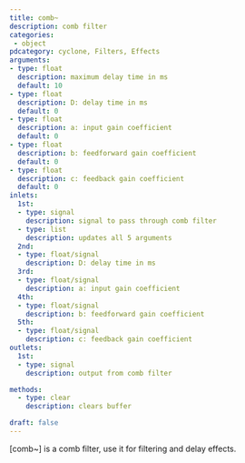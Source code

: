 ```yaml
---
title: comb~
description: comb filter
categories:
 - object
pdcategory: cyclone, Filters, Effects
arguments:
- type: float
  description: maximum delay time in ms
  default: 10
- type: float
  description: D: delay time in ms
  default: 0
- type: float
  description: a: input gain coefficient
  default: 0
- type: float
  description: b: feedforward gain coefficient
  default: 0
- type: float
  description: c: feedback gain coefficient
  default: 0
inlets:
  1st:
  - type: signal
    description: signal to pass through comb filter
  - type: list
    description: updates all 5 arguments
  2nd:
  - type: float/signal
    description: D: delay time in ms
  3rd:
  - type: float/signal
    description: a: input gain coefficient
  4th:
  - type: float/signal
    description: b: feedforward gain coefficient
  5th:
  - type: float/signal
    description: c: feedback gain coefficient
outlets:
  1st:
  - type: signal
    description: output from comb filter

methods:
  - type: clear
    description: clears buffer

draft: false
---
```


[comb~] is a comb filter, use it for filtering and delay effects.

